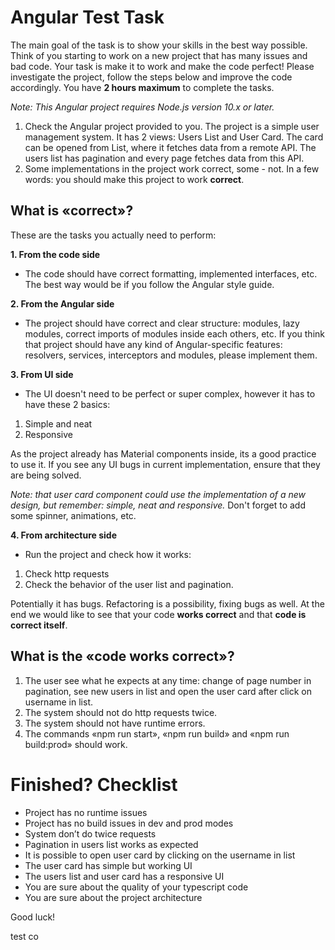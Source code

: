 # Angular Test Task
The main goal of the task is to show your skills in the best way possible.
Think of you starting to work on a new project that has many issues and bad code. Your task is make it to work and make the code perfect!
Please investigate the project, follow the steps below and improve the code accordingly.
You have **2 hours maximum** to complete the tasks.

*Note: This Angular project requires Node.js version 10.x or later.*

1. Check the Angular project provided to you. The project is a simple user management system. It has 2 views: Users List and User Card. The card can be opened from List, where it fetches data from a remote API. The users list has pagination and every page fetches data from this API.
2. Some implementations in the project work correct, some - not. In a few words: you should make this project to work **correct**.

## What is «correct»? 
These are the tasks you actually need to perform:

**1. From the code side**
- The code should have correct formatting, implemented interfaces, etc. The best way would be if you follow the Angular style guide.

**2. From the Angular side**
- The project should have correct and clear structure: modules, lazy modules, correct imports of modules inside each others, etc. If you think that project should have any kind of Angular-specific features: resolvers, services, interceptors and modules, please implement them. 

**3. From UI side**
- The UI doesn't need to be perfect or super complex, however it has to have these 2 basics:
1. Simple and neat
2. Responsive

As the project already has Material components inside, its a good practice to use it.
If you see any UI bugs in current implementation, ensure that they are being solved.

*Note: that user card component could use the implementation of a new design, but remember: simple, neat and responsive.*
Don't forget to add some spinner, animations,  etc.

**4. From architecture side**
- Run the project and check how it works: 
1. Check http requests
2. Check the behavior of the user list and pagination. 

Potentially it has bugs. Refactoring is a possibility, fixing bugs as well.
At the end we would like to see that your code **works correct** and that **code is correct itself**.

## What is the «code works correct»? 
1. The user see what he expects at any time: change of page number in pagination, see new users in list and open the user card after click on username in list.
2. The system should not do http requests twice.
3. The system should not have runtime errors.
4. The commands «npm run start», «npm run build» and «npm run build:prod» should work.

# Finished? Checklist
- Project has no runtime issues
- Project has no build issues in dev and prod modes
- System don’t do twice requests
- Pagination in users list works as expected
- It is possible to open user card by clicking on the username in list
- The user card has simple but working UI
- The users list and user card has a responsive UI
- You are sure about the quality of your typescript code
- You are sure about the project architecture

Good luck!

test co